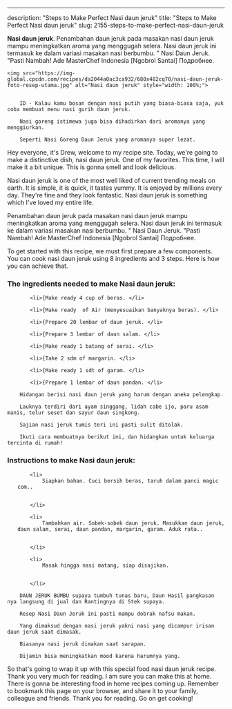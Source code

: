 ---
description: "Steps to Make Perfect Nasi daun jeruk"
title: "Steps to Make Perfect Nasi daun jeruk"
slug: 2155-steps-to-make-perfect-nasi-daun-jeruk

<p>
	<strong>Nasi daun jeruk</strong>. 
	Penambahan daun jeruk pada masakan nasi daun jeruk mampu meningkatkan aroma yang menggugah selera. Nasi daun jeruk ini termasuk ke dalam variasi masakan nasi berbumbu. &#34; Nasi Daun Jeruk. &#34;Pasti Nambah! Ade MasterChef Indonesia [Ngobrol Santai] Подробнее.
</p>
<p>
	
	<img src="https://img-global.cpcdn.com/recipes/da2044a0ac3ca932/680x482cq70/nasi-daun-jeruk-foto-resep-utama.jpg" alt="Nasi daun jeruk" style="width: 100%;">
	
	
		ID - Kalau kamu bosan dengan nasi putih yang biasa-biasa saja, yuk coba membuat menu nasi gurih daun jeruk.
	
		Nasi goreng istimewa juga bisa dihadirkan dari aromanya yang menggiurkan.
	
		Seperti Nasi Goreng Daun Jeruk yang aromanya super lezat.
	
</p>
<p>
	Hey everyone, it's Drew, welcome to my recipe site. Today, we're going to make a distinctive dish, nasi daun jeruk. One of my favorites. This time, I will make it a bit unique. This is gonna smell and look delicious.
</p>
	
<p>
	Nasi daun jeruk is one of the most well liked of current trending meals on earth. It is simple, it is quick, it tastes yummy. It is enjoyed by millions every day. They're fine and they look fantastic. Nasi daun jeruk is something which I've loved my entire life.
</p>
<p>
	Penambahan daun jeruk pada masakan nasi daun jeruk mampu meningkatkan aroma yang menggugah selera. Nasi daun jeruk ini termasuk ke dalam variasi masakan nasi berbumbu. &#34; Nasi Daun Jeruk. &#34;Pasti Nambah! Ade MasterChef Indonesia [Ngobrol Santai] Подробнее.
</p>

<p>
To get started with this recipe, we must first prepare a few components. You can cook nasi daun jeruk using 8 ingredients and 3 steps. Here is how you can achieve that.
</p>

<h3>The ingredients needed to make Nasi daun jeruk:</h3>

<ol>
	
		<li>{Make ready 4 cup of beras. </li>
	
		<li>{Make ready  of Air (menyesuaikan banyaknya beras). </li>
	
		<li>{Prepare 20 lembar of daun jeruk. </li>
	
		<li>{Prepare 3 lembar of daun salam. </li>
	
		<li>{Make ready 1 batang of serai. </li>
	
		<li>{Take 2 sdm of margarin. </li>
	
		<li>{Make ready 1 sdt of garam. </li>
	
		<li>{Prepare 1 lembar of daun pandan. </li>
	
</ol>
<p>
	
		Hidangan berisi nasi daun jeruk yang harum dengan aneka pelengkap.
	
		Lauknya terdiri dari ayam singgang, lidah cabe ijo, paru asam manis, telur seset dan sayur daun singkong.
	
		Sajian nasi jeruk tumis teri ini pasti sulit ditolak.
	
		Ikuti cara membuatnya berikut ini, dan hidangkan untuk keluarga tercinta di rumah!
	
</p>

<h3>Instructions to make Nasi daun jeruk:</h3>

<ol>
	
		<li>
			Siapkan bahan. Cuci bersih beras, taruh dalam panci magic com..
			
			
		</li>
	
		<li>
			Tambahkan air. Sobek-sobek daun jeruk. Masukkan daun jeruk, daun salam, serai, daun pandan, margarin, garam. Aduk rata..
			
			
		</li>
	
		<li>
			Masak hingga nasi matang, siap disajikan.
			
			
		</li>
	
</ol>

<p>
	
		DAUN JERUK BUMBU supaya tumbuh tunas baru, Daun Hasil pangkasan nya langsung di jual dan Rantingnya di Stek supaya.
	
		Resep Nasi Daun Jeruk ini pasti mampu dobrak nafsu makan.
	
		Yang dimaksud dengan nasi jeruk yakni nasi yang dicampur irisan daun jeruk saat dimasak.
	
		Biasanya nasi jeruk dimakan saat sarapan.
	
		Dijamin bisa meningkatkan mood karena harumnya yang.
	
</p>

<p>
	So that's going to wrap it up with this special food nasi daun jeruk recipe. Thank you very much for reading. I am sure you can make this at home. There is gonna be interesting food in home recipes coming up. Remember to bookmark this page on your browser, and share it to your family, colleague and friends. Thank you for reading. Go on get cooking!
</p>
